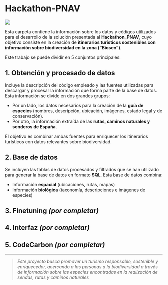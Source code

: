 # Hackathon-PNAV

![](demo.gif)

Esta carpeta contiene la información sobre los datos y códigos utilizados para el desarrollo de la solución presentada al **Hackathon_PNAV**, cuyo objetivo consiste en la creación de **itinerarios turísticos sostenibles con información sobre biodiversidad en la zona (“Biosen”)**.

Este trabajo se puede dividir en 5 conjuntos principales:

## 1. Obtención y procesado de datos

Incluye la descripción del código empleado y las fuentes utilizadas para descargar y procesar la información que forma parte de la base de datos. Esta información se divide en dos grandes grupos:

- Por un lado, los datos necesarios para la creación de la **guía de especies** (nombres, descripción, ubicación, imágenes, estado legal y de conservación).
- Por otro, la información extraída de las **rutas, caminos naturales y senderos de España**.

El objetivo es combinar ambas fuentes para enriquecer los itinerarios turísticos con datos relevantes sobre biodiversidad.

## 2. Base de datos

Se incluyen las tablas de datos procesados y filtrados que se han utilizado para generar la base de datos en formato **SQL**. Esta base de datos combina:

- Información **espacial** (ubicaciones, rutas, mapas)
- Información **biológica** (taxonomía, descripciones e imágenes de especies)

## 3. Finetuning *(por completar)*


## 4. Interfaz *(por completar)*


## 5. CodeCarbon *(por completar)*


---

> *Este proyecto busca promover un turismo responsable, sostenible y enriquecedor, acercando a las personas a la biodiversidad a través de información sobre las especies encontradas en la realización de sendas, rutas y caminos naturales*
